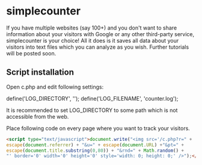# simplecounter

If you have multiple websites (say 100+) and you don't want to share information
about your visitors with Google or any other third-party service, simplecounter
is your choice! All it does is it saves all data about your visitors into text 
files which you can analyze as you wish. Further tutorials will be posted soon.


## Script installation

Open c.php and edit following settings: 

define('LOG_DIRECTORY', '');
define('LOG_FILENAME', 'counter.log');

It is recommended to set LOG_DIRECTORY to some path which is not 
accessible from the web.

Place following code on every page where you want to track your visitors.

```html
<script type="text/javascript">document.write("<img src='/c.php?r=" + 
escape(document.referrer) + "&u=" + escape(document.URL) +"&pt=" + 
escape(document.title.substring(0,80)) + "&rnd=" + Math.random() + 
"' border='0' width='0' height='0' style='width: 0; height: 0;' />");</script>
```